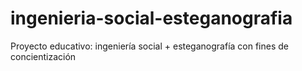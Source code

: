 # ingenieria-social-esteganografia
Proyecto educativo: ingeniería social + esteganografía con fines de concientización
